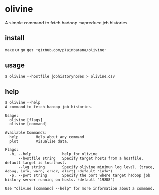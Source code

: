 # olivine
A simple command to fetch hadoop mapreduce job histories.

## install

`make` or `go get "github.com/plainbanana/olivine"`

## usage

```
$ olivine --hostfile jobhistorynodes > olivine.csv
```

## help

```
$ olivine --help
A command to fetch hadoop job histories.

Usage:
  olivine [flags]
  olivine [command]

Available Commands:
  help        Help about any command
  plot        Visualize data.

Flags:
  -h, --help              help for olivine
      --hostfile string   Specify target hosts from a hostfile. default target is localhost.
      --log string        Specify olivine minimun log level. {trace, debug, info, warn, error, alert} (default "info")
  -p, --port string       Specify the port where target hadoop job history server running on hosts. (default "19888")

Use "olivine [command] --help" for more information about a command.
```
